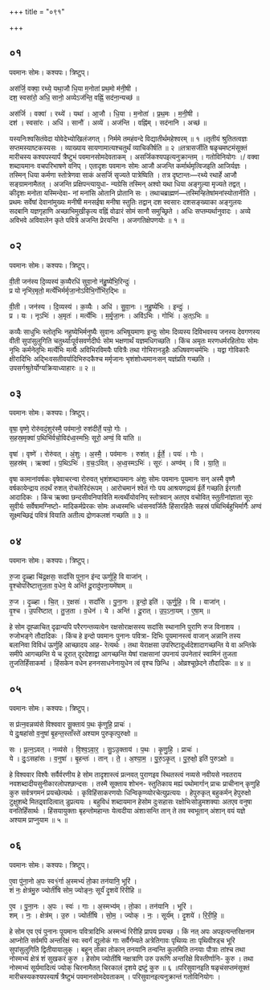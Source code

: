 +++
title = "०९१"

+++


## ०१
पवमानः सोमः। कश्यपः। त्रिष्टुप्।

अस॑र्जि॒ वक्वा॒ रथ्ये॒ यथा॒जौ धि॒या म॒नोता॑ प्रथ॒मो म॑नी॒षी ।  
दश॒ स्वसा॑रो॒ अधि॒ सानो॒ अव्येऽज॑न्ति॒ वह्निं॒ सद॑ना॒न्यच्छ॑ ॥

अस॑र्जि । वक्वा॑ । रथ्ये॑ । यथा॑ । आ॒जौ । धि॒या । म॒नोता॑ । प्र॒थ॒मः । म॒नी॒षी ।  
दश॑ । स्वसा॑रः । अधि॑ । सानौ॑ । अव्ये॑ । अज॑न्ति । वह्नि॑म् । सद॑नानि । अच्छ॑ ॥

यस्यनिःश्वसितंवेदा योवेदेभ्योखिलंजगत् । निर्ममे तमहंवन्दे विद्यातीर्थमहेश्वरम् ॥ १ ॥तृतीयं श्रुतितत्वज्ञः सप्तमस्याष्टकस्यसः । व्याख्याय सायणामात्यश्चतुर्थं व्याचिकीर्षति ॥ २ ॥तत्रासर्जीति षळृचमष्टमंसूक्तं मारीचस्य कश्यपस्यार्पं त्रैष्टुभं पवमानसोमदेवताकम् । असर्जिकश्यपइत्यनुक्रान्तम् । गतोविनियोगः ।/ वक्वा शब्दायमानः वचपरिभाषणे वनिप् । एतादृशः पवमानः सोमः आजौ अजन्ति कर्मार्थमृत्विजइति आजिर्यज्ञः । तस्मिन् धिया कर्मणा स्तोत्रेणवा साकं असर्जि सृज्यते पात्रेष्विति । तत्र दृष्टान्तः—रथ्ये रथार्हे आजौ सङ्ग्रामनामैतत् । अजन्ति प्रक्षिपन्त्यायुधा- न्यग्रेसि तस्मिन् अश्वो यथा धिया अङ्गुल्या मृज्यते तद्वत् । कीदृशः मनोता यस्मिन्देवा- नां मनांसि ओतानि प्रोतानि सः । तथाचब्राह्मणं—तस्मिन्हितेषांमनांस्योतानीति । प्रथमः सर्वेषां देवानांमुख्यः मनीषी मनसईषा मनीषा स्तुतिः तद्वान् दश स्वसारः दशसङ्ख्याका अङ्गुलयः सदबानि यज्ञगृहाणि अच्छाभिमुखीकृत्य वह्निं वोढारं सोमं सानौ समुच्छ्रिते । अधिः सप्तम्यर्थानुवादः । अव्ये अविभवे अविवालेन कृते पवित्रे अजन्ति प्रेरयन्ति । अजगतिक्षेपणयोः ॥ १ ॥

## ०२
पवमानः सोमः। कश्यपः। त्रिष्टुप्।

वी॒ती जन॑स्य दि॒व्यस्य॑ क॒व्यैरधि॑ सुवा॒नो न॑हु॒ष्ये॑भि॒रिन्दुः॑ ।  
प्र यो नृभि॑र॒मृतो॒ मर्त्ये॑भिर्मर्मृजा॒नोऽवि॑भि॒र्गोभि॑र॒द्भिः ॥

वी॒ती । जन॑स्य । दि॒व्यस्य॑ । क॒व्यैः । अधि॑ । सु॒वा॒नः । न॒हु॒ष्ये॑भिः । इन्दुः॑ ।  
प्र । यः । नृऽभिः॑ । अ॒मृतः॑ । मर्त्ये॑भिः । म॒र्मृ॒जा॒नः । अवि॑ऽभिः । गोभिः॑ । अ॒त्ऽभिः ॥

कव्यैः साधुभिः स्तोतृभिः नहुष्येभिर्मनुष्यैः सुवानः अभिषूयमाणः इन्दुः सोमः दिव्यस्य दिविभवस्य जनस्य देवगणस्य वीती सुपांसुलुगिति चतुर्थ्याःपूर्वसवर्णदीर्घः सोम भक्षणार्थं यज्ञमधिगच्छति । किंच अमृतः मरणधर्मरहितोयः सोमः नृभिः कर्मनेतृभिः मर्त्येभिः मर्त्यैः अविभिरविमयैः पवित्रैः तथा गोभिरानडुहैः अधिषवणचर्मभिः । यद्वा गोविकारैः क्षीरादिभिः अद्भिःवसतीवर्यादिभिरुदकैश्च मर्मृजानः भृशंशोध्यमानःसन् यज्ञंप्रति गच्छति । उपसर्गश्रुतेर्योग्यक्रियाध्याहारः ॥ २ ॥

## ०३
पवमानः सोमः। कश्यपः। त्रिष्टुप्।

वृषा॒ वृष्णे॒ रोरु॑वदं॒शुर॑स्मै॒ पव॑मानो॒ रुश॑दीर्ते॒ पयो॒ गोः ।  
स॒हस्र॒मृक्वा॑ प॒थिभि॑र्वचो॒विद॑ध्व॒स्मभिः॒ सूरो॒ अण्वं॒ वि या॑ति ॥

वृषा॑ । वृष्णे॑ । रोरु॑वत् । अं॒शुः । अ॒स्मै॒ । पव॑मानः । रुश॑त् । ई॒र्ते॒ । पयः॑ । गोः ।  
स॒हस्र॑म् । ऋक्वा॑ । प॒थिऽभिः॑ । व॒चः॒ऽवित् । अ॒ध्व॒स्मऽभिः॑ । सूरः॑ । अण्व॑म् । वि । या॒ति॒ ॥

वृषा कामानांवर्षकः वृषेवाचरन्वा रोरुवत् भृशंशब्दायमानः अंशुः सोमः पवमानः पूयमानः सन् अस्मै वृष्णै वर्षकायेन्द्राय तदर्थं रुशत् रोचतेरिदंरूपम् । आरोचमानं श्वेतं गोः पय आश्रयणद्रव्यं ईर्ते गच्छति ईरगतौ आदादिकः । किंच ऋक्वा छन्दसीवनिपाविति मत्वर्थीयोवनिप् स्तोत्रवान् अतएव वचोवित् स्तुतीनांज्ञाता सूरः सुवीर्यः सर्वेषामग्निष्टो- मादिकर्मप्रेरकः सोमः अध्वस्मभिः ध्वंसनवर्जितैः हिंसारहितैः सहस्रं पथिभिर्बहुभिर्मार्गैः अण्वं सूक्ष्मच्छिद्रं पवित्रं वियाति अतीत्य द्रोणकलशं गच्छति ॥ ३ ॥

## ०४
पवमानः सोमः। कश्यपः। त्रिष्टुप्।

रु॒जा दृ॒ळ्हा चि॑द्र॒क्षसः॒ सदां॑सि पुना॒न इ॑न्द ऊर्णुहि॒ वि वाजा॑न् ।  
वृ॒श्चोपरि॑ष्टात्तुज॒ता व॒धेन॒ ये अन्ति॑ दू॒रादु॑पना॒यमे॑षाम् ॥

रु॒ज । दृ॒ळ्हा । चि॒त् । र॒क्षसः॑ । सदां॑सि । पु॒ना॒नः । इ॒न्दो॒ इति॑ । ऊ॒र्णु॒हि॒ । वि । वाजा॑न् ।  
वृ॒श्च । उ॒परि॑ष्टात् । तु॒ज॒ता । व॒धेन॑ । ये । अन्ति॑ । दू॒रात् । उ॒प॒ऽना॒यम् । ए॒षा॒म् ॥

हे सोम दृह्ळाचित् दृढान्यपि परैरगन्तव्यत्वेन रक्षसोराक्षसस्य सदांसि स्थानानि पुराणि रुज विनाशय । रुजोभङ्गे तौदादिकः । किंच हे इन्दो पवमानः पुनानः पवित्रा- दिभिः पूयमानस्त्वं वाजान् अन्नानि तस्य बलानिवा विविधं ऊर्णुहि आच्छादय आह- रेत्यर्थः । तथा येराक्षसा उपरिष्टादूर्ध्वदेशादागच्छन्ति ये वा अन्तिके समीपे आगच्छन्ति ये च दूरात् दूरदेशाद्वा आगच्छन्ति येषां राक्षसानां उपनायं उपनेतारं स्वामिनं तुजता तुजतिर्हिंसाकर्मा । हिंसकेन वधेन हननसाधनेनायुधेन त्वं वृश्च छिन्धि । ओव्रश्चूछेदने तौदादिकः ॥ ४ ॥

## ०५
पवमानः सोमः। कश्यपः। त्रिष्टुप्।

स प्र॑त्न॒वन्नव्य॑से विश्ववार सू॒क्ताय॑ प॒थः कृ॑णुहि॒ प्राचः॑ ।  
ये दुः॒षहा॑सो व॒नुषा॑ बृ॒हन्त॒स्ताँस्ते॑ अश्याम पुरुकृत्पुरुक्षो ॥

सः । प्र॒त्न॒ऽवत् । नव्य॑से । वि॒श्व॒ऽवा॒र॒ । सु॒ऽउ॒क्ताय॑ । प॒थः । कृ॒णु॒हि॒ । प्राचः॑ ।  
ये । दुः॒ऽसहा॑सः । व॒नुषा॑ । बृ॒हन्तः॑ । तान् । ते॒ । अ॒श्या॒म॒ । पु॒रु॒ऽकृ॒त् । पु॒रु॒क्षो॒ इति॑ पुरुऽक्षो ॥

हे विश्ववार विश्वैः सर्वैर्वरणीय हे सोम तादृशास्त्वं प्रत्नवत् पुराणइव स्थितस्त्वं नव्यसे नवीयसे नवतराय नवशब्दादीयसुनीकारलोपश्छान्दसः । तस्मै सूक्ताय शोभन- स्तुतिकाय मह्यं पथोमार्गान् प्राचः प्राचीनान् कृणुहि कुरु सर्वत्रगमनं प्रयच्छेत्यर्थः । कृविहिंसाकरणयोः धिन्विकृण्व्योरचेत्युप्रत्ययः । हेपुरुकृत् बहुकर्मन् हेपुरुक्षो टुक्षुशब्दे मितद्र्वादित्वात् डुप्रत्ययः । बहुविधं शब्दायमान हेसोम दुःसहासः रक्षोभिःसोडुमशक्याः अतएव वनुषा वनतिर्हिंसार्थः । हिंसयायुक्ताः बृहन्तोमहान्तः येत्वदीया अंशाःसन्ति तान् ते तव स्वभूतान् अंशान् वयं यज्ञे अश्याम प्राप्नुयाम ॥ ५ ॥

## ०६
पवमानः सोमः। कश्यपः। त्रिष्टुप्।

ए॒वा पु॑ना॒नो अ॒पः स्व१॒॑र्गा अ॒स्मभ्यं॑ तो॒का तन॑यानि॒ भूरि॑ ।  
शं नः॒ क्षेत्र॑मु॒रु ज्योतीं॑षि सोम॒ ज्योङ्नः॒ सूर्यं॑ दृ॒शये॑ रिरीहि ॥

ए॒व । पु॒ना॒नः । अ॒पः । स्वः॑ । गाः । अ॒स्मभ्य॑म् । तो॒का । तन॑यानि । भूरि॑ ।  
शम् । नः॒ । क्षेत्र॑म् । उ॒रु । ज्योतीं॑षि । सो॒म॒ । ज्योक् । नः॒ । सूर्य॑म् । दृ॒शये॑ । रि॒री॒हि॒ ॥

हे सोम एव एवं पुनानः पूयमानः पवित्रादिभिः अस्मभ्यं रिरीहि प्रापय प्रयच्छ । किं नत् अपः अपइत्यन्तरिक्षनाम आप्नोति सर्वमपि अन्तरिक्षं स्वः स्वर्गं द्युलोकं गाः सर्वैर्गम्यते अत्रेतिगावः पृथिव्यः ताः पृथिवीश्ड्च भूरि सुपांसुलुगिति द्वितीयायालुक् । बहून् तोका तोकान् तनयानि तन्वन्ति कुलमिति तनयाः पौत्राः तांश्च तथा नोस्मभ्यं क्षेत्रं शं सुखकरं कुरु । हेसोम ज्योतींषि नक्षत्राणि उरु उरूणि अन्तरिक्षे विस्तीर्णानि- कुरु । तथा नोस्मभ्यं सूर्यमादित्यं ज्योक् चिरनामैतत् चिरकालं दृशये द्रष्टुं कुरु ॥ ‍६ ॥परिसुवानइति षळृचंसप्तमंसूक्तं मारीचस्यकश्यपस्यार्षं त्रैष्टुभं पवमानसोमदेवताकम् । परिसुवानइत्यनुक्रान्तं गतोविनियोगः ।